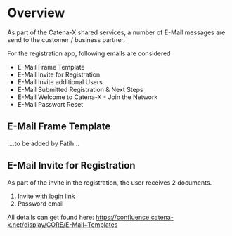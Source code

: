 # Overview
As part of the Catena-X shared services, a number of E-Mail messages are send to the customer / business partner.

For the registration app, following emails are considered


 - E-Mail Frame Template
 - E-Mail Invite for Registration
 - E-Mail Invite additional Users
 - E-Mail Submitted Registration & Next Steps
 - E-Mail Welcome to Catena-X - Join the Network
 - E-Mail Passwort Reset


## E-Mail Frame Template

....to be added by Fatih...

## E-Mail Invite for Registration
As part of the invite in the registration, the user receives 2 documents.
  1. Invite with login link
  2. Password email


All details can get found here: https://confluence.catena-x.net/display/CORE/E-Mail+Templates

